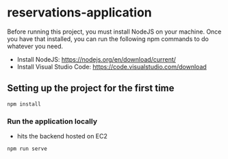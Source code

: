 # reservations-application

Before running this project, you must install NodeJS on your machine. Once you have that installed, you can run the following npm commands to do whatever you need.

- Install NodeJS: https://nodejs.org/en/download/current/
- Install Visual Studio Code: https://code.visualstudio.com/download

## Setting up the project for the first time
```
npm install
```

### Run the application locally
 - hits the backend hosted on EC2
```
npm run serve
```
